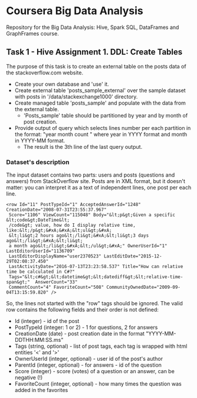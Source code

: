# Coursera Big Data Analysis
Repository for the Big Data Analysis: Hive, Spark SQL, DataFrames and GraphFrames course.

## Task 1 - Hive Assignment 1. DDL: Create Tables
The purpose of this task is to create an external table on the posts data of the 
stackoverflow.com website.

* Create your own database and 'use' it. 
* Create external table 'posts_sample_external' over the sample dataset with posts in 
'/data/stackexchange1000' directory. 
* Create managed table 'posts_sample' and populate with 
the data from the external table. 
  - 'Posts_sample' table should be partitioned by year and 
by month of post creation.
* Provide output of query which selects lines number per each partition in the format:
"year  month count " where year in YYYY format and month in YYYY-MM format. 
  - The result is the 3th line of the last query output.

### Dataset's description
The input dataset contains two parts: users and posts (questions and answers) from StackOverflow site.
Posts are in XML format, but it doesn't matter: you can interpret it as a text of independent lines, one post per each line.  

```
<row Id="11" PostTypeId="1" AcceptedAnswerId="1248" CreationDate="2008-07-31T23:55:37.967"
 Score="1106" ViewCount="115048" Body="&lt;p&gt;Given a specific &lt;code&gt;DateTime&lt;
 /code&gt; value, how do I display relative time, like:&lt;/p&gt;&#xA;&#xA;&lt;ul&gt;&#xA;
 &lt;li&gt;2 hours ago&lt;/li&gt;&#xA;&lt;li&gt;3 days ago&lt;/li&gt;&#xA;&lt;li&gt;
 a month ago&lt;/li&gt;&#xA;&lt;/ul&gt;&#xA;" OwnerUserId="1" LastEditorUserId="1136709"
 LastEditorDisplayName="user2370523" LastEditDate="2015-12-29T02:08:37.450" 
 LastActivityDate="2016-07-13T23:23:58.537" Title="How can relative time be calculated in C#?"
 Tags="&lt;c#&gt;&lt;datetime&gt;&lt;datediff&gt;&lt;relative-time-span&gt;"  AnswerCount="33" 
 CommentCount="4" FavoriteCount="508" CommunityOwnedDate="2009-09-04T13:15:59.820" />
```

So, the lines not started with the "row" tags should be ignored. The valid row contains the following fields and their order is not defined:

*  Id (integer) - id of the post
*  PostTypeId (integer: 1 or 2) - 1 for questions, 2 for answers
*  CreationDate (date) - post creation date in the format "YYYY-MM-DDTHH:MM:SS.ms"
*  Tags (string, optional) - list of post tags, each tag is wrapped with html entities '&lt;' and '&gt;'
*  OwnerUserId (integer, optional) - user id of the post's author
*  ParentId (integer, optional) - for answers - id of the question
*  Score (integer) - score (votes) of a question or an answer, can be negative (!)
*  FavoriteCount (integer, optional) - how many times the question was added in the favorites
